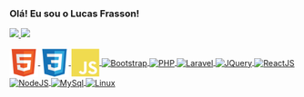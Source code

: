 ### Olá! Eu sou o Lucas Frasson!
 
 <div>
  <a href="https://github.com/lucas-frasson">
  <img height="180em" src="https://github-readme-stats.vercel.app/api?username=lucas-frasson&show_icons=true&theme=dark&include_all_commits=true&count_private=true"/>
  <img height="180em" src="https://github-readme-stats.vercel.app/api/top-langs/?username=lucas-frasson&layout=compact&langs_count=8&theme=dark"/>
</div>
<div style="display: inline_block"><br>
  <img align="center" alt="HTML" title="HTML" height="50" width="50" src="https://raw.githubusercontent.com/devicons/devicon/master/icons/html5/html5-original.svg">
  <img align="center" alt="CSS" title="CSS" height="50" width="50" src="https://raw.githubusercontent.com/devicons/devicon/master/icons/css3/css3-original.svg">
  <img align="center" alt="Js" title="Javascript" eight="50" width="50" src="https://raw.githubusercontent.com/devicons/devicon/master/icons/javascript/javascript-plain.svg">
  <img align="center" alt="Bootstrap" title="Bootstrap" height="50" width="50" src="https://cdn.jsdelivr.net/gh/devicons/devicon/icons/bootstrap/bootstrap-original.svg">
  <img align="center" alt="PHP" title="PHP" height="50" width="50" src="https://cdn.jsdelivr.net/gh/devicons/devicon/icons/php/php-original.svg">
  <img align="center" alt="Laravel" title="Laravel" height="50" width="50" src="https://cdn.jsdelivr.net/gh/devicons/devicon@latest/icons/laravel/laravel-original.svg">
  <img align="center" alt="JQuery" title="JQuery" height="50" width="50" src="https://cdn.jsdelivr.net/gh/devicons/devicon@latest/icons/jquery/jquery-original.svg">
  <img align="center" alt="ReactJS" title="ReactJS" height="50" width="50" src="https://cdn.jsdelivr.net/gh/devicons/devicon@latest/icons/react/react-original.svg" />
  <img align="center" alt="NodeJS" title="NodeJS" height="50" width="50" src="https://cdn.jsdelivr.net/gh/devicons/devicon@latest/icons/nodejs/nodejs-original.svg" />
  <img align="center" alt="MySql" title="MySql" height="50" width="50" src="https://cdn.jsdelivr.net/gh/devicons/devicon/icons/mysql/mysql-original.svg">
  <img align="center" alt="Linux" title="Linux" height="50" width="50" src="https://cdn.jsdelivr.net/gh/devicons/devicon@latest/icons/linux/linux-original.svg">
</div>
